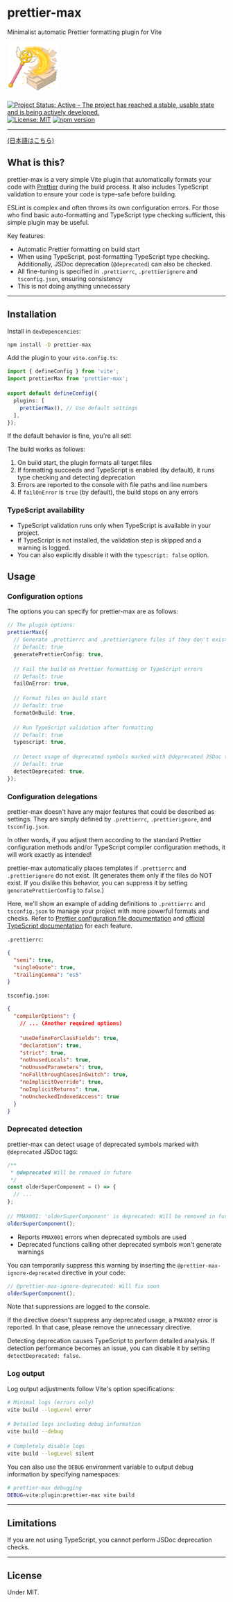 # prettier-max

Minimalist automatic Prettier formatting plugin for Vite

![prettier-max](images/prettier-max-120.png)

[![Project Status: Active – The project has reached a stable, usable state and is being actively developed.](https://www.repostatus.org/badges/latest/active.svg)](https://www.repostatus.org/#active)
[![License: MIT](https://img.shields.io/badge/License-MIT-yellow.svg)](https://opensource.org/licenses/MIT)
[![npm version](https://img.shields.io/npm/v/prettier-max.svg)](https://www.npmjs.com/package/prettier-max)

---

[(日本語はこちら)](./README_ja.md)

## What is this?

prettier-max is a very simple Vite plugin that automatically formats your code with [Prettier](https://prettier.io/) during the build process.
It also includes TypeScript validation to ensure your code is type-safe before building.

ESLint is complex and often throws its own configuration errors.
For those who find basic auto-formatting and TypeScript type checking sufficient, this simple plugin may be useful.

Key features:

- Automatic Prettier formatting on build start
- When using TypeScript, post-formatting TypeScript type checking. Additionally, JSDoc deprecation (`@deprecated`) can also be checked.
- All fine-tuning is specified in `.prettierrc`, `.prettierignore` and `tsconfig.json`, ensuring consistency
- This is not doing anything unnecessary

---

## Installation

Install in `devDepencencies`:

```bash
npm install -D prettier-max
```

Add the plugin to your `vite.config.ts`:

```typescript
import { defineConfig } from 'vite';
import prettierMax from 'prettier-max';

export default defineConfig({
  plugins: [
    prettierMax(), // Use default settings
  ],
});
```

If the default behavior is fine, you're all set!

The build works as follows:

1. On build start, the plugin formats all target files
2. If formatting succeeds and TypeScript is enabled (by default), it runs type checking and detecting deprecation
3. Errors are reported to the console with file paths and line numbers
4. If `failOnError` is `true` (by default), the build stops on any errors

### TypeScript availability

- TypeScript validation runs only when TypeScript is available in your project.
- If TypeScript is not installed, the validation step is skipped and a warning is logged.
- You can also explicitly disable it with the `typescript: false` option.

## Usage

### Configuration options

The options you can specify for prettier-max are as follows:

```typescript
// The plugin options:
prettierMax({
  // Generate .prettierrc and .prettierignore files if they don't exist
  // Default: true
  generatePrettierConfig: true,

  // Fail the build on Prettier formatting or TypeScript errors
  // Default: true
  failOnError: true,

  // Format files on build start
  // Default: true
  formatOnBuild: true,

  // Run TypeScript validation after formatting
  // Default: true
  typescript: true,

  // Detect usage of deprecated symbols marked with @deprecated JSDoc tag
  // Default: true
  detectDeprecated: true,
});
```

### Configuration delegations

prettier-max doesn't have any major features that could be described as settings.
They are simply defined by `.prettierrc`, `.prettierignore`, and `tsconfig.json`.

In other words, if you adjust them according to the standard Prettier configuration methods and/or TypeScript compiler configuration methods,
it will work exactly as intended!

prettier-max automatically places templates if `.prettierrc` and `.prettierignore` do not exist.
(It generates them only if the files do NOT exist. If you dislike this behavior, you can suppress it by setting `generatePrettierConfig` to `false`.)

Here, we'll show an example of adding definitions to `.prettierrc` and `tsconfig.json` to manage your project with more powerful formats and checks. Refer to [Prettier configuration file documentation](https://prettier.io/docs/configuration) and [official TypeScript documentation](https://www.typescriptlang.org/docs/handbook/tsconfig-json.html) for each feature.

`.prettierrc`:

```json
{
  "semi": true,
  "singleQuote": true,
  "trailingComma": "es5"
}
```

`tsconfig.json`:

```json
{
  "compilerOptions": {
    // ... (Another required options)

    "useDefineForClassFields": true,
    "declaration": true,
    "strict": true,
    "noUnusedLocals": true,
    "noUnusedParameters": true,
    "noFallthroughCasesInSwitch": true,
    "noImplicitOverride": true,
    "noImplicitReturns": true,
    "noUncheckedIndexedAccess": true
  }
}
```

### Deprecated detection

prettier-max can detect usage of deprecated symbols marked with `@deprecated` JSDoc tags:

```typescript
/**
 * @deprecated Will be removed in future
 */
const olderSuperComponent = () => {
  // ...
};

// PMAX001: 'olderSuperComponent' is deprecated: Will be removed in future
olderSuperComponent();
```

- Reports `PMAX001` errors when deprecated symbols are used
- Deprecated functions calling other deprecated symbols won't generate warnings

You can temporarily suppress this warning by inserting the `@prettier-max-ignore-deprecated` directive in your code:

```typescript
// @prettier-max-ignore-deprecated: Will fix soon
olderSuperComponent();
```

Note that suppressions are logged to the console.

If the directive doesn't suppress any deprecated usage, a `PMAX002` error is reported.
In that case, please remove the unnecessary directive.

Detecting deprecation causes TypeScript to perform detailed analysis.
If detection performance becomes an issue, you can disable it by setting `detectDeprecated: false`.

### Log output

Log output adjustments follow Vite's option specifications:

```bash
# Minimal logs (errors only)
vite build --logLevel error

# Detailed logs including debug information
vite build --debug

# Completely disable logs
vite build --logLevel silent
```

You can also use the `DEBUG` environment variable to output debug information by specifying namespaces:

```bash
# prettier-max debugging
DEBUG=vite:plugin:prettier-max vite build
```

---

## Limitations

If you are not using TypeScript, you cannot perform JSDoc deprecation checks.

---

## License

Under MIT.
